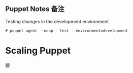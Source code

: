 Puppet Notes 备注
-------

Testing changes in the development environment
```
# puppet agent --noop --test --environment=development
```




# Scaling Puppet
跟
